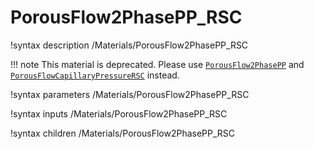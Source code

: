 # PorousFlow2PhasePP_RSC

!syntax description /Materials/PorousFlow2PhasePP_RSC

!!! note
    This material is deprecated. Please use [`PorousFlow2PhasePP`](/porous_flow/PorousFlow2PhasePP.md) and [`PorousFlowCapillaryPressureRSC`](/porous_flow/PorousFlowCapillaryPressureRSC.md) instead.

!syntax parameters /Materials/PorousFlow2PhasePP_RSC

!syntax inputs /Materials/PorousFlow2PhasePP_RSC

!syntax children /Materials/PorousFlow2PhasePP_RSC
